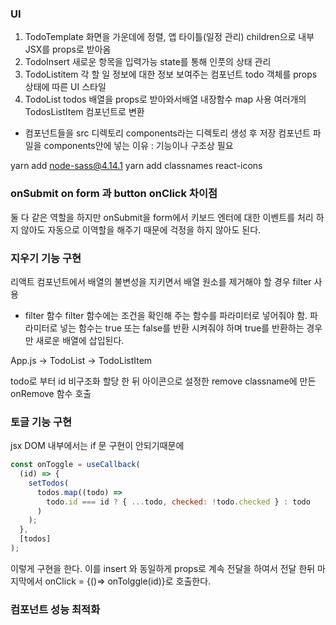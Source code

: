 ### UI

1. TodoTemplate
   화면을 가운데에 정렬, 앱 타이틀(일정 관리) children으로 내부 JSX를 props로 받아옴
1. TodoInsert
   새로운 항목을 입력가능 state를 통해 인풋의 상태 관리
1. TodoListitem
   각 할 일 정보에 대한 정보 보여주는 컴포넌트 todo 객체를 props 상태에 따른 UI 스타일
1. TodoList
   todos 배열을 props로 받아와서배열 내장함수 map 사용 여러개의 TodosListItem 컴포넌트로 변환

- 컴포넌트들을 src 디렉토리 components라는 디렉토리 생성 후 저장
  컴포넌트 파일을 components안에 넣는 이유 : 기능이나 구조상 필요

yarn add node-sass@4.14.1
yarn add classnames react-icons

### onSubmit on form 과 button onClick 차이점

둘 다 같은 역할을 하지만 onSubmit을 form에서 키보드 엔터에 대한 이벤트를 처리 하지 않아도 자동으로 이역할을 해주기 때문에 걱정을 하지 않아도 된다.

### 지우기 기능 구현

리액트 컴포넌트에서 배열의 불변성을 지키면서 배열 원소를 제거해야 할 경우 filter 사용

- filter 함수
  filter 함수에는 조건을 확인해 주는 함수를 파라미터로 넣어줘야 함.
  파라미터로 넣는 함수는 true 또는 false를 반환 시켜줘야 하며 true를 반환하는 경우만
  새로운 배열에 삽입된다.

App.js -> TodoList -> TodoListItem

todo로 부터 id 비구조화 할당 한 뒤 아이콘으로 설정한 remove classname에 만든 onRemove 함수 호출

### 토글 기능 구현

jsx DOM 내부에서는 if 문 구현이 안되기때문에

```jsx
const onToggle = useCallback(
  (id) => {
    setTodos(
      todos.map((todo) =>
        todo.id === id ? { ...todo, checked: !todo.checked } : todo
      )
    );
  },
  [todos]
);
```

이렇게 구현을 한다. 이를 insert 와 동일하게 props로 계속 전달을 하여서 전달 한뒤
마지막에서 onClick = {()=> onTolggle(id)}로 호출한다.

### 컴포넌트 성능 최적화
